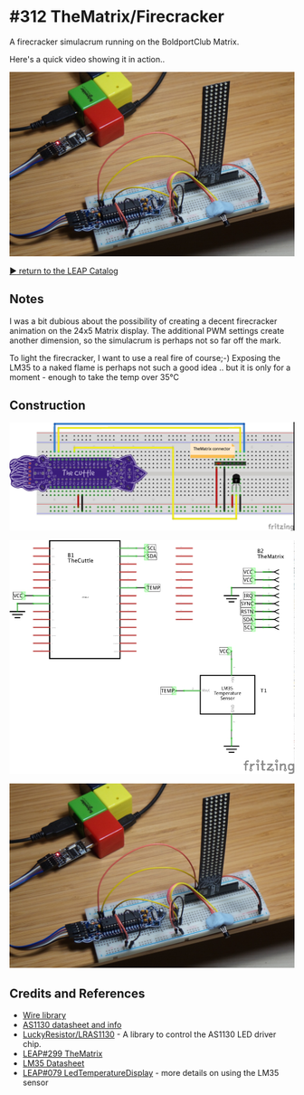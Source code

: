 # #312 TheMatrix/Firecracker

A firecracker simulacrum running on the BoldportClub Matrix.

Here's a quick video showing it in action..

[![Build](./assets/Firecracker_build.jpg?raw=true)](http://www.youtube.com/watch?v=0L34ye-Hupc)


[:arrow_forward: return to the LEAP Catalog](http://leap.tardate.com)

## Notes

I was a bit dubious about the possibility of creating a decent firecracker animation on the 24x5 Matrix display.
The additional PWM settings create another dimension, so the simulacrum is perhaps not so far off the mark.

To light the firecracker, I want to use a real fire of course;-)
Exposing the LM35 to a naked flame is perhaps not such a good idea .. but it is only for a moment - enough to take the temp over 35°C

## Construction

![Breadboard](./assets/Firecracker_bb.jpg?raw=true)

![Schematic](./assets/Firecracker_schematic.jpg?raw=true)

![Build](./assets/Firecracker_build.jpg?raw=true)

## Credits and References
* [Wire library](https://www.arduino.cc/en/reference/wire)
* [AS1130 datasheet and info](ams.com/eng/Products/Power-Management/LED-Drivers/AS1130)
* [LuckyResistor/LRAS1130](https://github.com/LuckyResistor/LRAS1130) - A library to control the AS1130 LED driver chip.
* [LEAP#299 TheMatrix](../TheMatrix)
* [LM35 Datasheet](http://www.futurlec.com/Linear/LM35DZ.shtml)
* [LEAP#079 LedTemperatureDisplay](../../../playground/LedTemperatureDisplay) - more details on using the LM35 sensor
